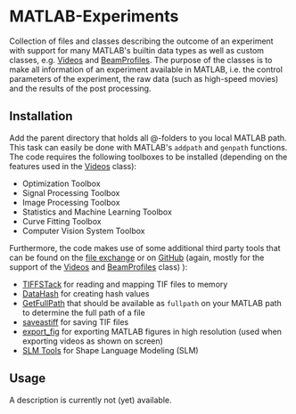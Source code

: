# MATLAB-Experiments
Collection of files and classes describing the outcome of an experiment with support for many MATLAB's builtin 
data types as well as custom classes, e.g. [Videos](https://github.com/alexludwigklein/MATLAB-Videos) and [BeamProfiles](https://github.com/alexludwigklein/MATLAB-BeamProfiles).
The purpose of the classes is to make all information of an experiment available in MATLAB, i.e. the control
parameters of the experiment, the raw data (such as high-speed movies) and the results of the post processing.

## Installation
Add the parent directory that holds all @-folders to you local MATLAB path. This task can easily be done
	with MATLAB's `addpath` and `genpath` functions. The code requires the following toolboxes to be installed 
	(depending on the features used in the [Videos](https://github.com/alexludwigklein/MATLAB-Videos) class):

* Optimization Toolbox
* Signal Processing Toolbox
* Image Processing Toolbox
* Statistics and Machine Learning Toolbox
* Curve Fitting Toolbox
* Computer Vision System Toolbox
	
Furthermore, the code makes use of some additional third party tools that can be found on the [file exchange](https://nl.mathworks.com/matlabcentral/fileexchange) or on [GitHub](https://github.com) (again, mostly for the support of the [Videos](https://github.com/alexludwigklein/MATLAB-Videos) and [BeamProfiles](https://github.com/alexludwigklein/MATLAB-BeamProfiles) class) ):

* [TIFFSTack](https://nl.mathworks.com/matlabcentral/fileexchange/32025-dylanmuir-tiffstack) for reading and mapping TIF files to memory
* [DataHash](https://nl.mathworks.com/matlabcentral/fileexchange/31272-datahash) for creating hash values
* [GetFullPath](https://nl.mathworks.com/matlabcentral/fileexchange/28249-getfullpath) that should be available as `fullpath` on your MATLAB path to determine the full path of a file
* [saveastiff](https://nl.mathworks.com/matlabcentral/fileexchange/35684-save-and-load-a-multiframe-tiff-image) for saving TIF files
* [export_fig](https://nl.mathworks.com/matlabcentral/fileexchange/23629-export-fig) for exporting MATLAB figures in high resolution (used when exporting videos as shown on screen)
* [SLM Tools](https://nl.mathworks.com/matlabcentral/fileexchange/24443-slm-shape-language-modeling) for Shape Language Modeling (SLM)

## Usage
A description is currently not (yet) available.